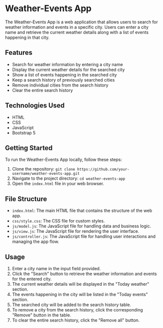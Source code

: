 # Weather-Events App

The Weather-Events App is a web application that allows users to search for weather information and events in a specific city. Users can enter a city name and retrieve the current weather details along with a list of events happening in that city.

## Features

- Search for weather information by entering a city name
- Display the current weather details for the searched city
- Show a list of events happening in the searched city
- Keep a search history of previously searched cities
- Remove individual cities from the search history
- Clear the entire search history

## Technologies Used

- HTML
- CSS
- JavaScript
- Bootstrap 5

## Getting Started

To run the Weather-Events App locally, follow these steps:

1. Clone the repository: `git clone https://github.com/your-username/weather-events-app.git`
2. Navigate to the project directory: `cd weather-events-app`
3. Open the `index.html` file in your web browser.

## File Structure

- `index.html`: The main HTML file that contains the structure of the web app.
- `css/style.css`: The CSS file for custom styles.
- `js/model.js`: The JavaScript file for handling data and business logic.
- `js/view.js`: The JavaScript file for rendering the user interface.
- `js/controller.js`: The JavaScript file for handling user interactions and managing the app flow.

## Usage

1. Enter a city name in the input field provided.
2. Click the "Search" button to retrieve the weather information and events for the entered city.
3. The current weather details will be displayed in the "Today weather" section.
4. The events happening in the city will be listed in the "Today events" section.
5. The searched city will be added to the search history table.
6. To remove a city from the search history, click the corresponding "Remove" button in the table.
7. To clear the entire search history, click the "Remove all" button.
